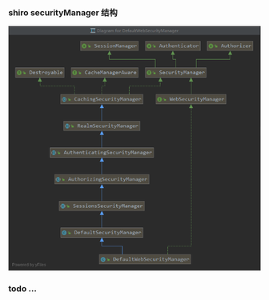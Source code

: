 ### shiro securityManager 结构
![this](../../../../images/java/shiro/securitymanager/tree_securityManager.png)

### todo ...